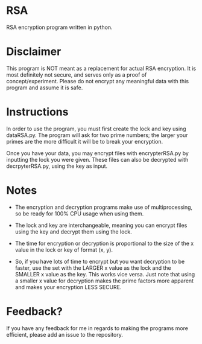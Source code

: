 # RSA
RSA encryption program written in python.

# Disclaimer
This program is NOT meant as a replacement for actual RSA encryption. It is most definitely not secure, and serves only as a proof of concept/experiment. Please do not encrypt any meaningful data with this program and assume it is safe.

# Instructions
In order to use the program, you must first create the lock and key using dataRSA.py.
The program will ask for two prime numbers; the larger your primes are the more difficult it will be to break your encryption.

Once you have your data, you may encrypt files with encrypterRSA.py by inputting the lock you were given.
These files can also be decrypted with decrpyterRSA.py, using the key as input.

# Notes
- The encryption and decryption programs make use of multiprocessing, so be ready for 100% CPU usage when using them.

- The lock and key are interchangeable, meaning you can encrypt files using the key and decrypt them using the lock.

- The time for encryption or decryption is proportional to the size of the x value in the lock or key of format (x, y).

- So, if you have lots of time to encrypt but you want decryption to be faster, use the set with the LARGER x value as the lock and the SMALLER x value as the key. This works vice versa. Just note that using a smaller x value for decryption makes the prime factors more apparent and makes your encryption LESS SECURE.

# Feedback?
If you have any feedback for me in regards to making the programs more efficient, please add an issue to the repository.
